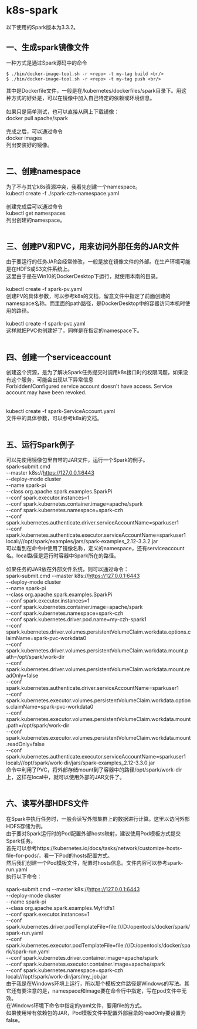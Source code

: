 # k8s-spark

以下使用的Spark版本为3.3.2。

## 一、生成spark镜像文件
一种方式是通过Spark源码中的命令 <br/>
```
$ ./bin/docker-image-tool.sh -r <repo> -t my-tag build <br/>
$ ./bin/docker-image-tool.sh -r <repo> -t my-tag push <br/>
```
其中<repo>是Dockerfile文件，一般是在/kubernetes/dockerfiles/spark目录下。用这种方式的好处是，可以在镜像中加入自己特定的依赖或环境信息。 <br/>
<br/>
如果只是简单测试，也可以直接从网上下载镜像： <br/>
docker pull apache/spark <br/>
<br/>
完成之后，可以通过命令 <br/>
docker images <br/>
列出安装好的镜像。 <br/>
<br/>
## 二、创建namespace
为了不与其它k8s资源冲突，我看先创建一个namespace。 <br/>
kubectl create -f ./spark-czh-namespace.yaml <br/>
<br/>
创建完成后可以通过命令 <br/>
kubectl get namespaces <br/>
列出创建的namespace。 <br/>
<br/>
## 三、创建PV和PVC，用来访问外部任务的JAR文件
  由于要运行的任务JAR会经常修改，一般是放在镜像文件的外部。在生产环境可能是在HDFS或S3文件系统上。 <br/>
  这里由于是在Win10的DockerDesktop下运行，就使用本南的目录。 <br/>
  <br/>
  kubectl create -f spark-pv.yaml <br/>
  创建PV的具体参数，可以参考k8s的文档，留意文件中指定了前面创建的namespace名称。而里面的path路径，是DockerDesktop中的容器访问本机时使用的路径。 <br/>
  <br/>
  kubectl create -f spark-pvc.yaml <br/>
  这样就把PVC也创建好了，同样是在指定的namespace下。 <br/>
<br/>
## 四、创建一个serviceaccount
  创建这个资源，是为了解决Spark任务提交时调用k8s接口时的权限问题，如果没有这个服务，可能会出现以下异常信息 <br/>
  Forbidden!Configured service account doesn't have access. Service account may have been revoked. <br/>
<br/>  
  kubectl create -f spark-ServiceAccount.yaml <br/>
  文件中的具体参数，可以参考k8s的文档。 <br/>
<br/>
## 五、运行Spark例子  
  可以先使用镜像包里自带的JAR文件，运行一个Spark的例子。 <br/>
  spark-submit.cmd <br/>
    --master k8s://https://127.0.0.1:6443  <br/>
    --deploy-mode cluster  <br/>
    --name spark-pi  <br/>
    --class org.apache.spark.examples.SparkPi  <br/>
    --conf spark.executor.instances=1  <br/>
    --conf spark.kubernetes.container.image=apache/spark <br/>
    --conf spark.kubernetes.namespace=spark-czh <br/>
    --conf spark.kubernetes.authenticate.driver.serviceAccountName=sparkuser1 <br/>
    --conf spark.kubernetes.authenticate.executor.serviceAccountName=sparkuser1 <br/>
    local:///opt/spark/examples/jars/spark-examples_2.12-3.3.2.jar <br/>
  可以看到在命令中使用了镜像名称，定义的namespace，还有serviceaccount名。local路径是运行时容器中Spark所在的路径。 <br/>
  <br/>
  如果任务的JAR放在外部文件系统，则可以通过命令： <br/>
  spark-submit.cmd --master k8s://https://127.0.0.1:6443 <br/>
  --deploy-mode cluster <br/>
  --name spark-pi <br/>
  --class org.apache.spark.examples.SparkPi <br/>
  --conf spark.executor.instances=1 <br/>
  --conf spark.kubernetes.container.image=apache/spark <br/>
  --conf spark.kubernetes.namespace=spark-czh <br/>
  --conf spark.kubernetes.driver.pod.name=my-czh-spark1 <br/>
  --conf spark.kubernetes.driver.volumes.persistentVolumeClaim.workdata.options.claimName=spark-pvc-workdata0 <br/>
  --conf spark.kubernetes.driver.volumes.persistentVolumeClaim.workdata.mount.path=/opt/spark/work-dir <br/>
  --conf spark.kubernetes.driver.volumes.persistentVolumeClaim.workdata.mount.readOnly=false <br/>
  --conf spark.kubernetes.authenticate.driver.serviceAccountName=sparkuser1 <br/>
  --conf spark.kubernetes.executor.volumes.persistentVolumeClaim.workdata.options.claimName=spark-pvc-workdata0 <br/>
  --conf spark.kubernetes.executor.volumes.persistentVolumeClaim.workdata.mount.path=/opt/spark/work-dir <br/>
  --conf spark.kubernetes.executor.volumes.persistentVolumeClaim.workdata.mount.readOnly=false <br/>
  --conf spark.kubernetes.authenticate.executor.serviceAccountName=sparkuser1 <br/>
  local:///opt/spark/work-dir/jars/spark-examples_2.12-3.3.0.jar <br/>
  命令中利用了PVC，将外部存储mount到了容器中的路径/opt/spark/work-dir上，这样在local中，就可以使用外部的JAR文件了。  <br/>
<br/>
## 六、读写外部HDFS文件
  在Spark中执行任务时，一般会读写外部集群上的数据进行计算。这里以访问外部HDFS存储为例。 <br/>
  由于要对Spark运行时的Pod配置外部hosts映射，建议使用Pod模板方式提交Spark任务。 <br/>
  首先可以参考https://kubernetes.io/docs/tasks/network/customize-hosts-file-for-pods/，看一下Pod的hosts配置方式。 <br/>
  然后我们创建一个Pod模板文件，配置时hosts信息。文件内容可以参考spark-run.yaml <br/>
  执行以下命令： <br/>
  <br/>
  spark-submit.cmd --master k8s://https://127.0.0.1:6443 <br/>
  --deploy-mode cluster <br/>
  --name spark-pi <br/>
  --class org.apache.spark.examples.MyHdfs1 <br/>
  --conf spark.executor.instances=1 <br/>
  --conf spark.kubernetes.driver.podTemplateFile=file:///D:/opentools/docker/spark/spark-run.yaml <br/>
  --conf spark.kubernetes.executor.podTemplateFile=file:///D:/opentools/docker/spark/spark-run.yaml <br/>
  --conf spark.kubernetes.driver.container.image=apache/spark <br/>
  --conf spark.kubernetes.executor.container.image=apache/spark <br/>
  --conf spark.kubernetes.namespace=spark-czh <br/>
  local:///opt/spark/work-dir/jars/my_job.jar <br/>
  由于我是在Windows环境上运行，所以那个模板文件路径是Windows的写法。其它还有要注意的是，namespace和image要在命令行中指定，写在pod文件中无效。 <br/>
  在Windows环境下命令中指定的yaml文件，要用file的方式。 <br/>
  如果使用带有依赖包的JAR，Pod模板文件中配置外部目录的readOnly要设置为false。<br/>
